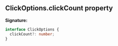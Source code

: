 ## ClickOptions.clickCount property

**Signature:**

```typescript
interface ClickOptions {
  clickCount?: number;
}
```
